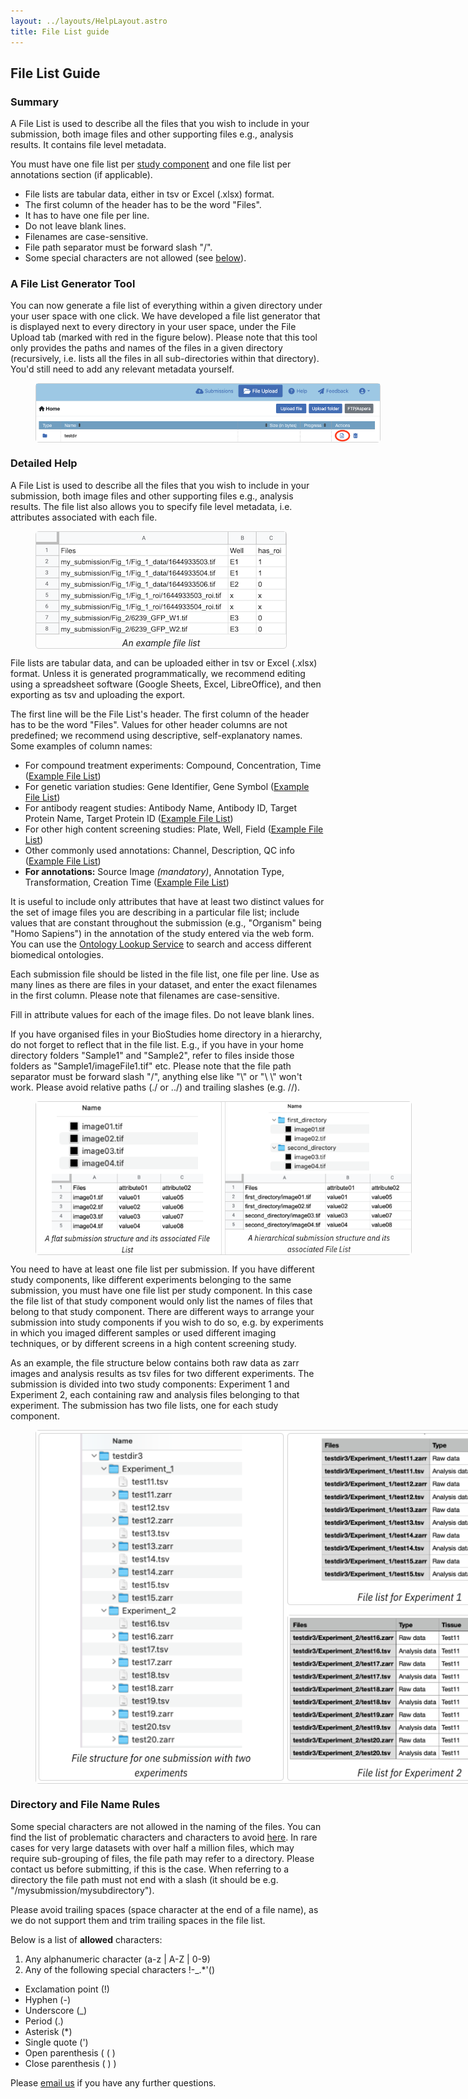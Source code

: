 ```yaml
---
layout: ../layouts/HelpLayout.astro
title: File List guide
---
```

## File List Guide
<style>
    figure {
        display: flex;
        flex-direction: column;
        justify-content: center;
        align-items: center;
        row-gap: 5px;
        border: 1px solid lightgray;
        border-radius: 5px;
        width: 400px;
    }

    figcaption {
        font-style: italic;
        padding: 0 1rem 0 1rem;
        text-align: center;
    }
</style>


### Summary

A File List is used to describe all the files that you wish to include in your submission, both image files and other supporting files e.g., analysis results. It contains file level metadata.

You must have one file list per <a href="rembihelpexamples">study component</a> and one file list per annotations section (if applicable).

* File lists are tabular data, either in tsv or Excel (.xlsx) format. 
* The first column of the header has to be the word "Files".
* It has to have one file per line.
* Do not leave blank lines.
* Filenames are case-sensitive.
* File path separator must be forward slash "/".
* Some special characters are not allowed (see [below](#namerules)). 

### A File List Generator Tool

You can now generate a file list of everything within a given directory under your user space with one click. We have developed a file list generator that is displayed next to every directory in your user space, under the File Upload tab (marked with red in the figure below). Please note that this tool only provides the paths and names of the files in a given directory (recursively, i.e. lists all the files in all sub-directories within that directory). You'd still need to add any relevant metadata yourself. 

<figure class="center margin-bottom-large margin-right-large" style="width: 550px">
  <img src="/src/assets/bioimage-archive/filelist_generator.png" alt="filelist generator">
</figure>

### Detailed Help

A File List is used to describe all the files that you wish to include in your submission, both image files and other supporting files e.g., analysis results. The file list also allows you to specify file level metadata, i.e. attributes associated with each file.

<figure class="float-right margin-left-large" >
<img src="/src/assets/bioimage-archive/filelist.png" alt="file list">
  <figcaption class="figure-caption">An example file list</figcaption>
</figure>

File lists are tabular data, and can be uploaded either in tsv or Excel (.xlsx) format. Unless it is generated programmatically, we recommend editing using a spreadsheet software (Google Sheets, Excel, LibreOffice), and then exporting as tsv and uploading the export.

The first line will be the File List's header. The first column of the header has to be the word "Files". Values for other header columns are not predefined; we recommend using descriptive, self-explanatory names. Some examples of column names:

* For compound treatment experiments: Compound, Concentration, Time  (<a href="https://docs.google.com/spreadsheets/d/1Pj-JTXytPCw7p4-oBEg5MCdpbHZ6DbyVsHS6dx3zzcI/edit?usp=sharing" target="_blank">Example File List</a>)
* For genetic variation studies: Gene Identifier, Gene Symbol (<a href="https://docs.google.com/spreadsheets/d/1jMPOj9cZnU_0DUXwAU-wndcKOQxziqHD5WRdw3mVZCc/edit?usp=sharing" target="_blank">Example File List</a>)
* For antibody reagent studies: Antibody Name, Antibody ID, Target Protein Name, Target Protein ID (<a href="https://docs.google.com/spreadsheets/d/1wTQHCcXuzWZ_zk9E9dqEvLcveGelnMosUrHF38VXkVk/edit?usp=sharing" target="_blank">Example File List</a>)
* For other high content screening studies: Plate, Well, Field (<a href="https://docs.google.com/spreadsheets/d/1ID-3ZlWjgg7vfnU_UIC1wvwqRG1bF94VnOwbNmAkPz0/edit?usp=sharing" target="_blank">Example File List</a>)
* Other commonly used annotations: Channel, Description, QC info (<a href="https://docs.google.com/spreadsheets/d/1MzogH2NE9ODWyipx3u8h-KWe8zLieDdTSz259VOnWe4/edit?usp=sharing" target="_blank">Example File List</a>)
* **For annotations:** Source Image <i>(mandatory)</i>, Annotation Type, Transformation, Creation Time (<a href="https://docs.google.com/spreadsheets/d/1yeIp2xZsYSii6WEYpCZvGyCjuYChB0Pd/edit?usp=sharing&ouid=114171845103914552186&rtpof=true&sd=true" target="_blank">Example File List</a>)

It is useful to include only attributes that have at least two distinct values for the set of image files you are describing in a particular file list; include values that are constant throughout the submission (e.g., "Organism" being "Homo Sapiens") in the annotation of the study entered via the web form.
You can use the <a href="https://www.ebi.ac.uk/ols/index" target="_blank">Ontology Lookup Service</a> to search and access different biomedical ontologies.

Each submission file should be listed in the file list, one file per line. Use as many lines as there are files in your dataset, and enter the exact filenames in the first column. Please note that filenames are case-sensitive.

Fill in attribute values for each of the image files. Do not leave blank lines.

If you have organised files in your BioStudies home directory in a hierarchy, do not forget to reflect that in the file list. E.g., if you have in your home directory folders "Sample1" and "Sample2", refer to files inside those folders as "Sample1/imageFile1.tif" etc. Please note that the file path separator must be forward slash "/", anything else like "\\" or "\ \\" won't work. Please avoid relative paths (./ or ../) and trailing slashes (e.g. //). 

<figure class="center margin-bottom-large margin-right-large" style="width: 600px">
  <img src="/src/assets/bioimage-archive/flat_and_hierarchical.png" alt="different file structures">
</figure>

You need to have at least one file list per submission. If you have different study components, like different experiments belonging to the same submission, you must have one file list per study component. In this case the file list of that study component would only list the names of files that belong to that study component. There are different ways to arrange your submission into study components if you wish to do so, e.g. by experiments in which you imaged different samples or used different imaging techniques, or by different screens in a high content screening study.

As an example, the file structure below contains both raw data as zarr images and analysis results as tsv files for two different experiments. The submission is divided into two study components: Experiment 1 and Experiment 2, each containing raw and analysis files belonging to that experiment. The submission has two file lists, one for each study component.

<figure class="center margin-bottom-large margin-right-large" style="width: 800px">
  <img src="/src/assets/bioimage-archive/two_experiment_filelist.png" alt="file lists per study component">
</figure>

<!-- The figures below show how that submission looks like on the BioImage Archive. Data files view can be expended (see figure below) and shows all the metadata included in the file lists.
 -->

### <a name="namerules"> Directory and File Name Rules</a>

Some special characters are not allowed in the naming of the files. You can find the list of problematic characters and characters to avoid <a href="https://docs.aws.amazon.com/AmazonS3/latest/userguide/object-keys.html" target="_blank">here</a>. In rare cases for very large datasets with over half a million files, which may require sub-grouping of files, the file path may refer to a directory. Please contact us before submitting, if this is the case. When referring to a directory the file path must not end with a slash (it should be e.g. "/mysubmission/mysubdirectory").  

Please avoid trailing spaces (space character at the end of a file name), as we do not support them and trim trailing spaces in the file list. 

Below is a list of **allowed** characters:

 1. Any alphanumeric character (a-z \| A-Z \| 0-9)
 2. Any of the following special characters !-_.*'() 
  *  Exclamation point (!)
  *  Hyphen (-)
  *  Underscore (_)
  *  Period (.)
  *  Asterisk (*)
  *  Single quote (')
  *  Open parenthesis ( ( )
  *  Close parenthesis ( ) )

Please [email us](mailto:bioimage-archive@ebi.ac.uk) if you have any further questions.